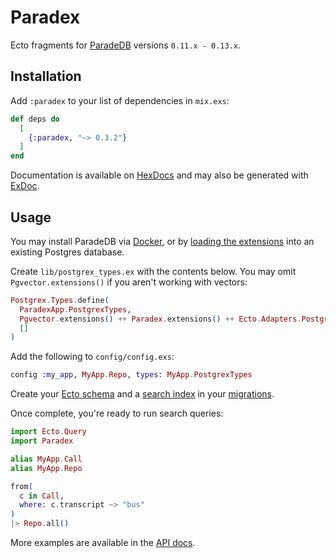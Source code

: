 # Paradex

Ecto fragments for [ParadeDB](https://www.paradedb.com/) versions `0.11.x - 0.13.x`.

## Installation

Add `:paradex` to your list of dependencies in `mix.exs`:

<!-- BEGIN: VERSION -->
```elixir
def deps do
  [
    {:paradex, "~> 0.3.2"}
  ]
end
```
<!-- END: VERSION -->

Documentation is available on [HexDocs](https://hexdocs.pm/paradex/readme.html) and may also be generated with [ExDoc](https://github.com/elixir-lang/ex_doc).

## Usage

You may install ParadeDB via [Docker](https://docs.paradedb.com/documentation/getting-started/install), or by [loading the extensions](https://docs.paradedb.com/deploy/self-hosted/extensions) into an existing Postgres database.

Create `lib/postgrex_types.ex` with the contents below. You may omit `Pgvector.extensions()` if you aren't working with vectors:

```elixir
Postgrex.Types.define(
  ParadexApp.PostgrexTypes,
  Pgvector.extensions() ++ Paradex.extensions() ++ Ecto.Adapters.Postgres.extensions(),
  []
)
```

Add the following to `config/config.exs`:
```elixir
config :my_app, MyApp.Repo, types: MyApp.PostgrexTypes
```


Create your [Ecto schema](https://github.com/Moosieus/paradex/blob/main/test/support/paradex_app/call.ex) and a [search index](https://docs.paradedb.com/documentation/indexing/create_index) in your [migrations](https://github.com/Moosieus/paradex/blob/main/priv/repo/migrations/20241013014316_setup.exs).

Once complete, you're ready to run search queries:

```elixir
import Ecto.Query
import Paradex

alias MyApp.Call
alias MyApp.Repo

from(
  c in Call,
  where: c.transcript ~> "bus"
)
|> Repo.all()
```

More examples are available in the [API docs](https://hexdocs.pm/paradex/Paradex.html).
